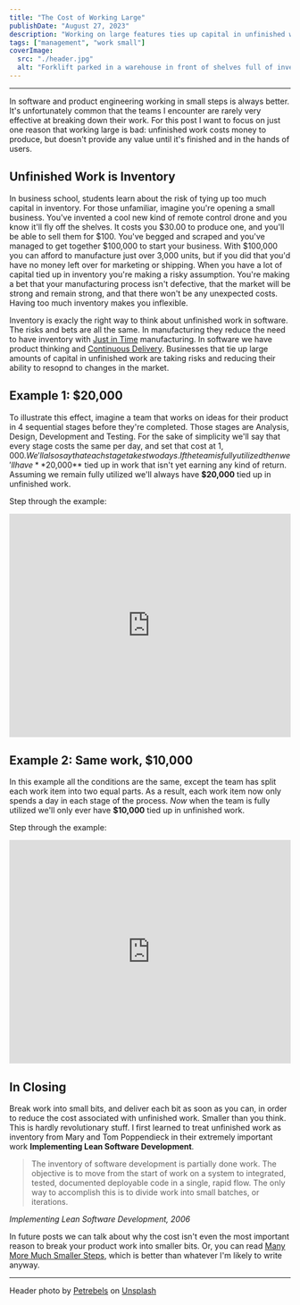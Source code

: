 ```yaml
---
title: "The Cost of Working Large"
publishDate: "August 27, 2023"
description: "Working on large features ties up capital in unfinished work. Break down work to reduce risk."
tags: ["management", "work small"]
coverImage:
  src: "./header.jpg"
  alt: "Forklift parked in a warehouse in front of shelves full of inventory."
---
```


---

In software and product engineering working in small steps is always better. It's unfortunately common that the teams I encounter are rarely very effective at breaking down their work. For this post I want to focus on just one reason that working large is bad: unfinished work costs money to produce, but doesn't provide any value until it's finished and in the hands of users.

## Unfinished Work is Inventory

In business school, students learn about the risk of tying up too much capital in inventory. For those unfamiliar, imagine you're opening a small business. You've invented a cool new kind of remote control drone and you know it'll fly off the shelves. It costs you $30.00 to produce one, and you'll be able to sell them for $100. You've begged and scraped and you've managed to get together $100,000 to start your business. With $100,000 you can afford to manufacture just over 3,000 units, but if you did that you'd have no money left over for marketing or shipping. When you have a lot of capital tied up in inventory you're making a risky assumption. You're making a bet that your manufacturing process isn't defective, that the market will be strong and remain strong, and that there won't be any unexpected costs. Having too much inventory makes you inflexible.

Inventory is exacly the right way to think about unfinished work in software. The risks and bets are all the same. In manufacturing they reduce the need to have inventory with [Just in Time](https://en.wikipedia.org/wiki/Lean_manufacturing) manufacturing. In software we have product thinking and [Continuous Delivery](https://continuousdelivery.com/). Businesses that tie up large amounts of capital in unfinished work are taking risks and reducing their ability to resopnd to changes in the market.

## Example 1: $20,000

To illustrate this effect, imagine a team that works on ideas for their product in 4 sequential stages before they're completed. Those stages are Analysis, Design, Development and Testing. For the sake of simplicity we'll say that every stage costs the same per day, and set that cost at $1,000. We'll also say that each stage takes two days. If the team is fully utilized then we'll have **$20,000** tied up in work that isn't yet earning any kind of return. Assuming we remain fully utilized we'll always have **$20,000** tied up in unfinished work.

Step through the example:

<iframe src="https://link.excalidraw.com/p/readonly/22kzu6KZkpvbZdKRN2Wn" width="100%" height="400px" style="border: none;"></iframe>

## Example 2: Same work, $10,000

In this example all the conditions are the same, except the team has split each work item into two equal parts. As a result, each work item now only spends a day in each stage of the process. _Now_ when the team is fully utilized we'll only ever have **$10,000** tied up in unfinished work.

Step through the example:

<iframe src="https://link.excalidraw.com/p/readonly/nAPS9QXfrB36PiunTkUr" width="100%" height="400px" style="border: none;"></iframe>

## In Closing

Break work into small bits, and deliver each bit as soon as you can, in order to reduce the cost associated with unfinished work. Smaller than you think. This is hardly revolutionary stuff. I first learned to treat unfinished work as inventory from Mary and Tom Poppendieck in their extremely important work **Implementing Lean Software Development**.

> The inventory of software development is partially done work. The objective is to move from the start of work on a system to integrated, tested, documented deployable code in a single, rapid flow. The only way to accomplish this is to divide work into small batches, or iterations.

<cite>Implementing Lean Software Development, 2006</cite>

In future posts we can talk about why the cost isn't even the most important reason to break your product work into smaller bits. Or, you can read [Many More Much Smaller Steps](https://www.geepawhill.org/2021/09/29/many-more-much-smaller-steps-first-sketch/), which is better than whatever I'm likely to write anyway.

---

Header photo by <a href="https://unsplash.com/@petrebels?utm_source=unsplash&utm_medium=referral&utm_content=creditCopyText">Petrebels</a> on <a href="https://unsplash.com/photos/JwMGy1h-JsY?utm_source=unsplash&utm_medium=referral&utm_content=creditCopyText">Unsplash</a>
